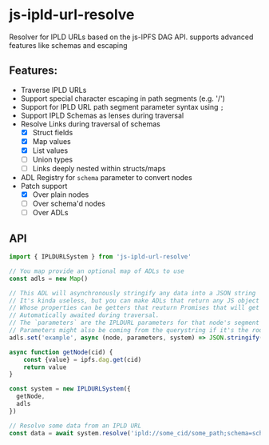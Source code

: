 # js-ipld-url-resolve
Resolver for IPLD URLs based on the js-IPFS DAG API. supports advanced features like schemas and escaping

## Features:

- Traverse IPLD URLs
- Support special character escaping in path segments (e.g. '/')
- Support for IPLD URL path segment parameter syntax using `;`
- Support IPLD Schemas as lenses during traversal
- Resolve Links during traversal of schemas
	- [x] Struct fields
	- [x] Map values
	- [x] List values
	- [ ] Union types
	- [ ] Links deeply nested within structs/maps
- ADL Registry for `schema` parameter to convert nodes
- Patch support
	- [x] Over plain nodes
	- [ ] Over schema'd nodes
	- [ ] Over ADLs

## API

```javascript
import { IPLDURLSystem } from 'js-ipld-url-resolve'

// You map provide an optional map of ADLs to use
const adls = new Map()

// This ADL will asynchronously stringify any data into a JSON string
// It's kinda useless, but you can make ADLs that return any JS object
// Whose properties can be getters that reuturn Promises that will get
// Automatically awaited during traversal.
// The `parameters` are the IPLDURL parameters for that node's segment
// Parameters might also be coming from the querystring if it's the root
adls.set('example', async (node, parameters, system) => JSON.stringify(node))

async function getNode(cid) {
    const {value} = ipfs.dag.get(cid)
    return value
}

const system = new IPLDURLSystem({
  getNode,
  adls
})

// Resolve some data from an IPLD URL
const data = await system.resolve('ipld://some_cid/some_path;schema=schema_cid;type=SchemaTypeName/plainpath/?adl=example')
```

